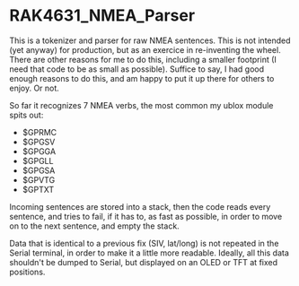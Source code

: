 # RAK4631_NMEA_Parser

This is a tokenizer and parser for raw NMEA sentences. This is not intended (yet anyway) for production, but as an exercice in re-inventing the wheel. There are other reasons for me to do this, including a smaller footprint (I need that code to be as small as possible). Suffice to say, I had good enough reasons to do this, and am happy to put it up there for others to enjoy. Or not.

So far it recognizes 7 NMEA verbs, the most common my ublox module spits out:

* $GPRMC
* $GPGSV
* $GPGGA
* $GPGLL
* $GPGSA
* $GPVTG
* $GPTXT

Incoming sentences are stored into a stack, then the code reads every sentence, and tries to fail, if it has to, as fast as possible, in order to move on to the next sentence, and empty the stack.

Data that is identical to a previous fix (SIV, lat/long) is not repeated in the Serial terminal, in order to make it a little more readable. Ideally, all this data shouldn't be dumped to Serial, but displayed on an OLED or TFT at fixed positions.